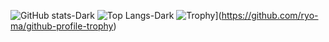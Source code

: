 ![GitHub stats-Dark](https://github-readme-stats-amber-beta-62.vercel.app/api?username=SyafaHadyan&count_private=true&show_icons=true&theme=dark)
![Top Langs-Dark](https://github-readme-stats-amber-beta-62.vercel.app/api/top-langs/?username=SyafaHadyan&theme=dark&langs_count=10)
![Trophy](https://github-profile-trophy.vercel.app/?username=SyafaHadyan&theme=onedark)](https://github.com/ryo-ma/github-profile-trophy)
